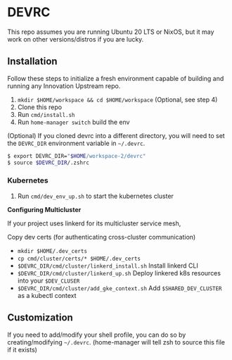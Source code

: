 # DEVRC

This repo assumes you are running Ubuntu 20 LTS or NixOS, but it may work on 
other versions/distros if you are lucky.

## Installation

Follow these steps to initialize a fresh environment capable of building and 
running any Innovation Upstream repo.

1. `mkdir $HOME/workspace && cd $HOME/workspace` (Optional, see step 4)
2. Clone this repo
3. Run `cmd/install.sh`
4. Run `home-manager switch` build the env

(Optional) If you cloned devrc into a different directory, you will need to set the 
`DEVRC_DIR` environment variable in `~/.devrc`.

```sh
$ export DEVRC_DIR="$HOME/workspace-2/devrc"
$ source $DEVRC_DIR/.zshrc
```

### Kubernetes

1. Run `cmd/dev_env_up.sh` to start the kubernetes cluster

**Configuring Multicluster**

If your project uses linkerd for its multicluster service mesh,

Copy dev certs (for authenticating cross-cluster communication)

- `mkdir $HOME/.dev_certs`
- `cp cmd/cluster/certs/* $HOME/.dev_certs`
- `$DEVRC_DIR/cmd/cluster/linkerd_install.sh`
Install linkerd CLI
- `$DEVRC_DIR/cmd/cluster/linkerd_up.sh`
Deploy linkered k8s resources into your `$DEV_CLUSER`
- `$DEVRC_DIR/cmd/cluster/add_gke_context.sh`
Add `$SHARED_DEV_CLUSTER` as a kubectl context

## Customization

If you need to add/modify your shell profile, you can do so by 
creating/modifying `~/.devrc`. (home-manager will tell zsh to source this file
if it exists)
